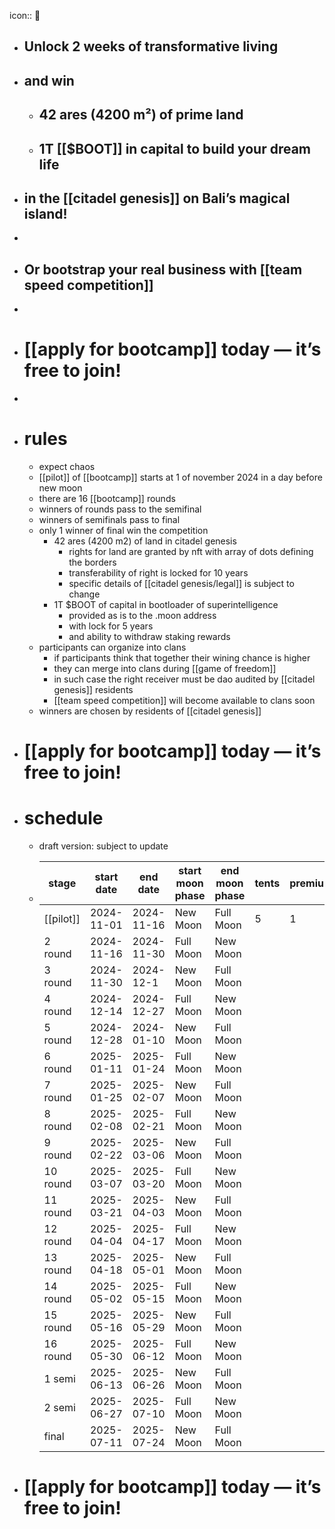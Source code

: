 icon:: 🥕

- ## Unlock 2 weeks of transformative living
- ## and win
	- ## 42 ares (4200 m²) of prime land
	- ## 1T [[$BOOT]] in capital to build your dream life
- ## in the [[citadel genesis]] on Bali’s magical island!
-
- ## Or bootstrap your real business with [[team speed competition]]
-
- # [[apply for bootcamp]] today — it’s free to join!
-
- # rules
	- expect chaos
	- [[pilot]] of [[bootcamp]] starts at 1 of november 2024 in a day before new moon
	- there are 16 [[bootcamp]] rounds
	- winners of rounds pass to the semifinal
	- winners of semifinals pass to final
	- only 1 winner of final win the competition
		- 42 ares (4200 m2) of land in citadel genesis
			- rights for land are granted by nft with array of dots defining the borders
			- transferability of right is locked for 10 years
			- specific details of [[citadel genesis/legal]] is subject to change
		- 1T $BOOT of capital in bootloader of superintelligence
			- provided as is to the .moon address
			- with lock for 5 years
			- and ability to withdraw staking rewards
	- participants can organize into clans
		- if participants think that together their wining chance is higher
		- they can merge into clans during [[game of freedom]]
		- in such case the right receiver must be dao audited by [[citadel genesis]] residents
		- [[team speed competition]] will become available to clans soon
	- winners are chosen by residents of [[citadel genesis]]
- # [[apply for bootcamp]] today — it’s free to join!
- # schedule
	- draft version: subject to update
	- | stage      | start date  | end date    | start moon phase | end moon phase | tents | premium |
	  |------------|-------------|-------------|------------------|----------------|----|---|
	  | [[pilot]]      | 2024-11-01  | 2024-11-16  | New Moon         | Full Moon      | 5 | 1 |
	  | 2 round    | 2024-11-16  | 2024-11-30  | Full Moon        | New Moon       | | |
	  | 3 round    | 2024-11-30  | 2024-12-1  | New Moon         | Full Moon      | | |
	  | 4 round    | 2024-12-14  | 2024-12-27  | Full Moon        | New Moon       | | |
	  | 5 round    | 2024-12-28  | 2024-01-10  | New Moon         | Full Moon      | | |
	  | 6 round    | 2025-01-11  | 2025-01-24  | Full Moon        | New Moon       | | |
	  | 7 round    | 2025-01-25  | 2025-02-07  | New Moon         | Full Moon      | | |
	  | 8 round    | 2025-02-08  | 2025-02-21  | Full Moon        | New Moon       | | |
	  | 9 round    | 2025-02-22  | 2025-03-06  | New Moon         | Full Moon       | | |
	  | 10 round   | 2025-03-07  | 2025-03-20  | Full Moon        | New Moon       | | |
	  | 11 round   | 2025-03-21  | 2025-04-03  | New Moon         | Full Moon      | | |
	  | 12 round   | 2025-04-04  | 2025-04-17  | Full Moon        | New Moon       | | |
	  | 13 round   | 2025-04-18  | 2025-05-01  | New Moon         | Full Moon      | | |
	  | 14 round   | 2025-05-02  | 2025-05-15  | Full Moon        | New Moon       | | |
	  | 15 round   | 2025-05-16  | 2025-05-29  | New Moon         | Full Moon      | | |
	  | 16 round   | 2025-05-30  | 2025-06-12  | Full Moon        | New Moon       | | |
	  | 1 semi  | 2025-06-13  | 2025-06-26  | New Moon         | Full Moon      | | |
	  | 2 semi  | 2025-06-27  | 2025-07-10  | Full Moon        | New Moon       | | |
	  | final  | 2025-07-11  | 2025-07-24  | New Moon         | Full Moon      | | |
- # [[apply for bootcamp]] today — it’s free to join!
